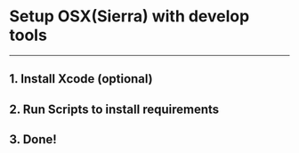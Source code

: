 # Setup OSX(Sierra) with develop tools
***

## 1. Install Xcode (optional)

## 2. Run Scripts to install requirements

## 3. Done!
